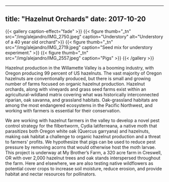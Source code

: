 
---
title: "Hazelnut Orchards"
date: 2017-10-20
---


{{< gallery caption-effect="fade" >}}
  {{< figure thumb="_tn" src="/img/alejandro/IMG_2750.jpeg" caption="Understory" alt="Understory of a 40 year old orchard">}}
  {{< figure thumb="_tn" src="/img/alejandro/IMG_2719.jpeg" caption="Seed mix for understory experiment." >}}
  {{< figure thumb="_tn" src="/img/alejandro/IMG_2557.jpeg" caption="Pigs" >}}
{{< /gallery >}}

<!--more-->
Hazelnut production in the Willamette Valley is a booming industry, with Oregon
producing 99 percent of US hazelnuts. The vast majority of Oregon hazelnuts are
conventionally produced, but there is small and growing number of farms focused on organic
hazelnut production. Hazelnut orchards, along with vineyards and grass seed farms exist within an agricultural-wildland matrix 
covering what was historically interconnected riparian, oak savanna, and grassland habitats. Oak-grassland habitats are among the most endangered ecosystems in the Pacific Northwest, and working with farmers
is essential for their conservation. 

We are working with hazelnut farmers in the valley to develop a novel pest control strategy for the filbertworm, Cydia latiferreana, a native moth 
that parasitizes both Oregon white oak (Quercus garryana) and hazelnuts, making oak habitat a challenge to organic hazelnut production and a threat
to farmers' profits.  We hypothesize that pigs can be used to reduce pest pressure by removing acorns that would
otherwise host the moth larvae. This project is underway at My Brother’s Farm, a 320 acre farm in Creswell, OR
with over 2,000 hazelnut trees and oak stands interspersed throughout the farm. Here and elsewhere, we are also testing native wildflowers as potential cover crops to increase soil moisture, reduce erosion, and provide habitat and nectar resources for pollinators. 